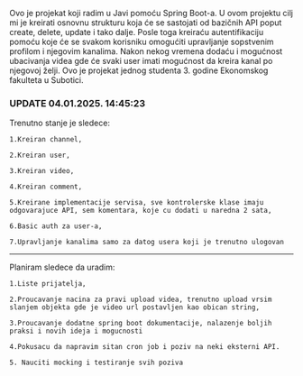 Ovo je projekat koji radim u Javi pomoću Spring Boot-a. 
U ovom projektu cilj mi je kreirati osnovnu strukturu koja će se sastojati od bazičnih API poput create, delete, update i tako dalje. 
Posle toga kreiraću autentifikaciju pomoću koje će se svakom korisniku omogućiti upravljanje sopstvenim profilom i njegovim kanalima. 
Nakon nekog vremena dodaću i mogućnost ubacivanja videa gde će svaki user imati mogućnost da kreira kanal po njegovoj želji.
Ovo je projekat jednog studenta 3. godine Ekonomskog fakulteta u Subotici.

### UPDATE 04.01.2025. 14:45:23 ###

Trenutno stanje je sledece:

    1.Kreiran channel,

    2.Kreiran user,

    3.Kreiran video,

    4.Kreiran comment,

    5.Kreirane implementacije servisa, sve kontrolerske klase imaju odgovarajuce API, sem komentara, koje cu dodati u naredna 2 sata,

    6.Basic auth za user-a,

    7.Upravljanje kanalima samo za datog usera koji je trenutno ulogovan

--------------------------------------------------------------------------------------------------------------------------------------

Planiram sledece da uradim:

    1.Liste prijatelja,

    2.Proucavanje nacina za pravi upload videa, trenutno upload vrsim slanjem objekta gde je video url postavljen kao obican string,

    3.Proucavanje dodatne spring boot dokumentacije, nalazenje boljih praksi i novih ideja i mogucnosti

    4.Pokusacu da napravim sitan cron job i poziv na neki eksterni API.

    5. Nauciti mocking i testiranje svih poziva
